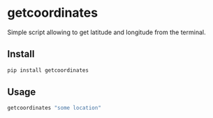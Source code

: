 # getcoordinates

Simple script allowing to get latitude and longitude from the terminal.

## Install

```bash
pip install getcoordinates
```

## Usage

```bash
getcoordinates "some location"
```
